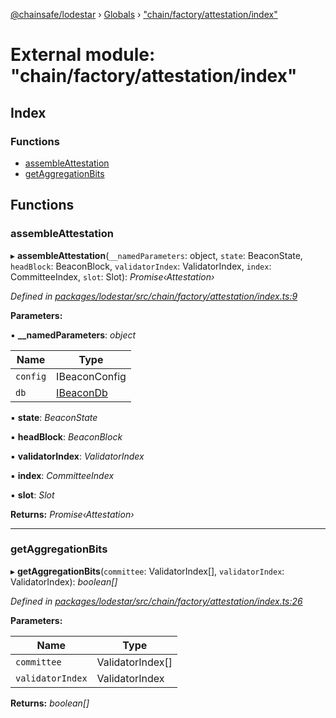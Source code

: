 [@chainsafe/lodestar](../README.md) › [Globals](../globals.md) › ["chain/factory/attestation/index"](_chain_factory_attestation_index_.md)

# External module: "chain/factory/attestation/index"

## Index

### Functions

* [assembleAttestation](_chain_factory_attestation_index_.md#assembleattestation)
* [getAggregationBits](_chain_factory_attestation_index_.md#getaggregationbits)

## Functions

###  assembleAttestation

▸ **assembleAttestation**(`__namedParameters`: object, `state`: BeaconState, `headBlock`: BeaconBlock, `validatorIndex`: ValidatorIndex, `index`: CommitteeIndex, `slot`: Slot): *Promise‹Attestation›*

*Defined in [packages/lodestar/src/chain/factory/attestation/index.ts:9](https://github.com/ChainSafe/lodestar/blob/da7050e4c/packages/lodestar/src/chain/factory/attestation/index.ts#L9)*

**Parameters:**

▪ **__namedParameters**: *object*

Name | Type |
------ | ------ |
`config` | IBeaconConfig |
`db` | [IBeaconDb](../interfaces/_db_api_beacon_interface_.ibeacondb.md) |

▪ **state**: *BeaconState*

▪ **headBlock**: *BeaconBlock*

▪ **validatorIndex**: *ValidatorIndex*

▪ **index**: *CommitteeIndex*

▪ **slot**: *Slot*

**Returns:** *Promise‹Attestation›*

___

###  getAggregationBits

▸ **getAggregationBits**(`committee`: ValidatorIndex[], `validatorIndex`: ValidatorIndex): *boolean[]*

*Defined in [packages/lodestar/src/chain/factory/attestation/index.ts:26](https://github.com/ChainSafe/lodestar/blob/da7050e4c/packages/lodestar/src/chain/factory/attestation/index.ts#L26)*

**Parameters:**

Name | Type |
------ | ------ |
`committee` | ValidatorIndex[] |
`validatorIndex` | ValidatorIndex |

**Returns:** *boolean[]*
